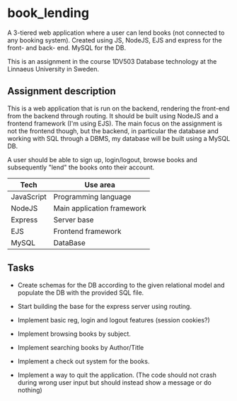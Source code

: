 # book_lending
A 3-tiered web application where a user can lend books (not connected to any booking system). Created using JS, NodeJS, EJS and express for the front- and back- end. MySQL for the DB.

This is an assignment in the course 1DV503 Database technology at the Linnaeus University in Sweden.

## Assignment description

This is a web application that is run on the backend, rendering the front-end from the backend through routing. It should be built using NodeJS and a frontend framework (I'm using EJS). The main focus on the assignment is not the frontend though, but the backend, in particular the database and working with SQL through a DBMS, my database will be built using a MySQL DB.

A user should be able to sign up, login/logout, browse books and subsequently "lend" the books onto their account.

| Tech | Use area |
|------|----------|
| JavaScript | Programming language |
| NodeJS | Main application framework |
| Express | Server base |
| EJS | Frontend framework |
| MySQL | DataBase |

## Tasks

- Create schemas for the DB according to the given relational model and populate the DB with the provided SQL file.

- Start building the base for the express server using routing.

- Implement basic reg, login and logout features (session cookies?)

- Implement browsing books by subject.

- Implement searching books by Author/Title

- Implement a check out system for the books.

- Implement a way to quit the application. (The code should not crash during wrong user input but should instead show a message or do nothing)